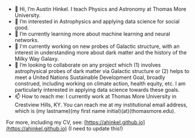 - 👋 Hi, I’m Austin Hinkel.  I teach Physics and Astronomy at Thomas More University.
- 👀 I’m interested in Astrophysics and applying data science for social good. 
- 🌱 I’m currently learning more about machine learning and neural networks. 
- 💼 I'm currently working on new probes of Galactic structure, with an interest in understanding more about dark matter and the history of the Milky Way Galaxy. 
- 💞️ I’m looking to collaborate on any project which (1) involves astrophysical probes of dark matter via Galactic structure or (2) helps to meet a United Nations Sustainable Development Goal, broadly construed, including working on climate action, health equity, etc.  I am particularly interested in applying data science towards these goals. 
- 📫 How to reach me: I currently work at Thomas More University in Crestview Hills, KY.  You can reach me at my institutional email address, which is (my lastname)(my first name initial)(at)(thomasmore.edu). 

For more, including my CV, see: [https://ahinkel.github.io](https://ahinkel.github.io) (I need to update this!)


<!---
ahinkel/ahinkel is a ✨ special ✨ repository because its `README.md` (this file) appears on your GitHub profile. 
You can click the Preview link to take a look at your changes. 
--->
